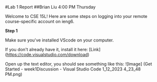 #Lab 1 Report
##Brian Liu 4:00 PM Thursday

Welcome to CSE 15L! Here are some steps on logging into your remote course-specific account on ieng6.

**Step 1** 

Make sure you've installed VScode on your computer.

If you don't already have it, install it here: 
[Link] (https://code.visualstudio.com/download)

Open up the text editor, you should see something like this:
![Image] (Get Started - week1Discussion - Visual Studio Code 1_12_2023 4_23_48 PM.png)
